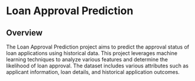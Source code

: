 # Loan Approval Prediction

## Overview

The Loan Approval Prediction project aims to predict the approval status of loan applications using historical data. This project leverages machine learning techniques to analyze various features and determine the likelihood of loan approval. The dataset includes various attributes such as applicant information, loan details, and historical application outcomes.
